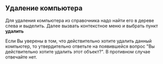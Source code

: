 ## Удаление компьютера
Для удаления компьютера из справочника надо найти его в дереве слева и выделить. Далее вызвать контекстное меню и выбрать пункт **удалить**

Если Вы уверены в том, что действительно хотите удалить данный компьютер, то утвердительно ответьте на появившейся вопрос "Вы действительно хотите удалить этот объект?". В противном случае отвечайте нет.